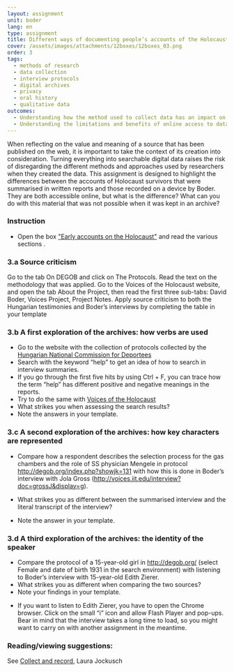 ```yaml
---
layout: assignment
unit: boder
lang: en
type: assignment
title: Different ways of documenting people’s accounts of the Holocaust
cover: /assets/images/attachments/12boxes/12boxes_03.png
order: 3
tags:
  - methods of research
  - data collection
  - interview protocols
  - digital archives
  - privacy
  - oral history
  - qualitative data
outcomes:
  - Understanding how the method used to collect data has an impact on its informative value for future researchers.
  - Understanding the limitations and benefits of online access to databases with personal narratives.
---
```

When reflecting on the value and meaning of a source that has been published on the web, it is important to take the context of its creation into consideration. Turning everything into searchable digital data raises the risk of disregarding the different methods and approaches used by researchers when they created the data. This assignment is designed to highlight the differences between the accounts of Holocaust survivors that were summarised in written reports and those recorded on a device by Boder. They are both accessible online, but what is the difference? What can you do with this material that was not possible when it was kept in an archive? 
 
<!-- more -->

<!-- briefing-student -->
### Instruction
<!-- section-contents -->
-	Open the box ["Early accounts on the Holocaust"](https://allthingsmoving.com/DB_interactiv) and read the various sections .

<!-- section -->
### 3.a Source criticism
<!-- section-contents -->
Go to the tab  On DEGOB and click on The Protocols. Read the text on the methodology that was applied.
Go to the Voices of the Holocaust website, and open the tab About the Project, then read the first three sub-tabs: David Boder, Voices Project, Project Notes.
Apply source criticism to both the Hungarian testimonies and Boder’s interviews by completing the table in your template

<!-- section -->
### 3.b  A first exploration of the archives: how verbs are used
<!-- section-contents -->
-	Go to the website with the collection of protocols collected by the [Hungarian National Commission for Deportees](http://degob.org/) 
-	Search with the keyword “help” to get an idea of how to search in interview summaries. 
-	If you go through the first five hits by using Ctrl + F, you can trace how the term “help” has different positive and negative meanings in the reports. 
-	Try to do the same with [Voices of the Holocaust](http://voices.iit.edu/voices_project) 
-	What strikes you when assessing the search results? 
-	Note the answers in your template.

<!-- section -->
### 3.c  A second exploration of the archives: how key characters are represented
<!-- section-contents -->
- Compare how a respondent describes the selection process for the gas chambers and the role of SS physician Mengele in protocol http://degob.org/index.php?showjk=131 with how this is done in Boder’s interview with Jola Gross (http://voices.iit.edu/interview?doc=grossJ&display=g).

- What strikes you as different between the summarised interview and the literal transcript of the interview? 
- Note the answer in your template.

<!-- section -->
### 3.d    A third exploration of the archives: the identity of the speaker
<!-- section-contents -->

-	Compare the protocol of a 15-year-old girl in http://degob.org/ (select Female and date of birth 1931 in the search environment) with listening to Boder’s interview with 15-year-old Edith Zierer. 
-	What strikes you as different when comparing the two sources?
-	Note your findings in your template.
              
* If you want to listen to Edith Zierer, you have to open the Chrome browser. Click on the small “i” icon and allow Flash Player and pop-ups. Bear in mind that the interview takes a long time to load, so you might want to carry on with another assignment in the meantime. 

<!-- section -->
### Reading/viewing  suggestions:
<!-- section-contents -->
See [Collect and record](https://global.oup.com/academic/product/collect-and-record-97801997645%2056?cc=nl&lang=en&), Laura Jockusch

<!-- briefing-teacher -->

